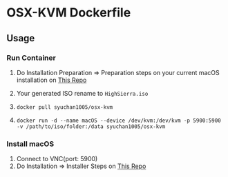 # OSX-KVM Dockerfile

## Usage
### Run Container
1. Do Installation Preparation => Preparation steps on your current macOS installation on [This Repo](https://github.com/kholia/OSX-KVM/blob/master/HighSierra/README.md#preparation-steps-on-your-current-macos-installation)

1. Your generated ISO rename to `HighSierra.iso`

1. `docker pull syuchan1005/osx-kvm`

1. `docker run -d --name macOS --device /dev/kvm:/dev/kvm -p 5900:5900 -v /path/to/iso/folder:/data syuchan1005/osx-kvm`

### Install macOS
1. Connect to VNC(port: 5900)
1. Do Installation => Installer Steps on [This Repo](https://github.com/kholia/OSX-KVM/blob/master/HighSierra/README.md#installer-steps)
